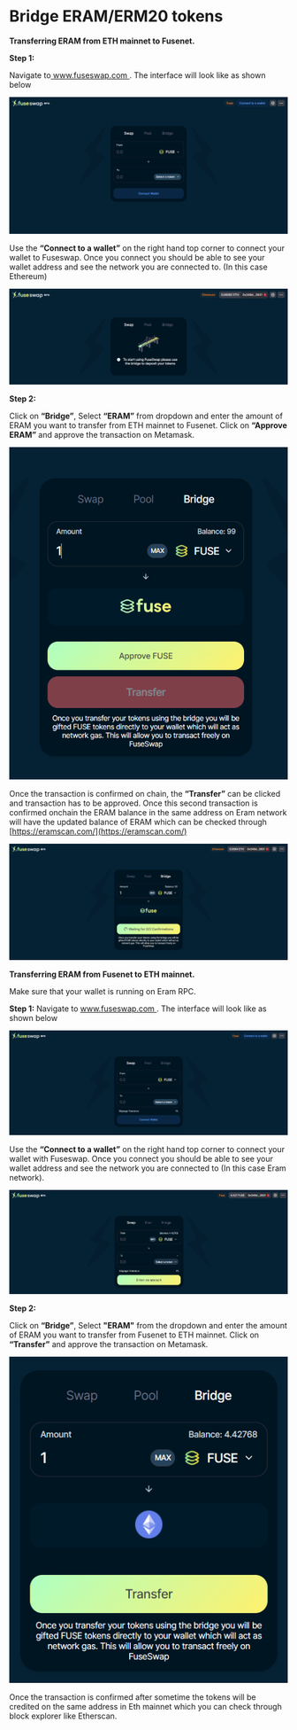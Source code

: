 # Bridge ERAM/ERM20 tokens

**Transferring ERAM from ETH mainnet to Fusenet.**

**Step 1:**

Navigate to[ www.fuseswap.com ](https://fuseswap.com/). The interface will look like as shown below

![](../.gitbook/assets/0%20%286%29.png)

Use the **“Connect to a wallet”** on the right hand top corner to connect your wallet to Fuseswap. Once you connect you should be able to see your wallet address and see the network you are connected to. \(In this case Ethereum\)

![](../.gitbook/assets/1%20%289%29.png)

**Step 2:**

Click on **“Bridge”**, Select **“ERAM”** from dropdown and enter the amount of ERAM you want to transfer from ETH mainnet to Fusenet. Click on **“Approve ERAM”** and approve the transaction on Metamask.

![](../.gitbook/assets/2%20%289%29.png)

Once the transaction is confirmed on chain, the **“Transfer”** can be clicked and transaction has to be approved. Once this second transaction is confirmed onchain the ERAM balance in the same address on Eram network will have the updated balance of ERAM which can be checked through [https://eramscan.com/](https://eramscan.com/) 

![](../.gitbook/assets/3%20%288%29.png)

**Transferring ERAM from Fusenet to ETH mainnet.**

Make sure that your wallet is running on Eram RPC.

**Step 1:** Navigate to [www.fuseswap.com ](https://fuseswap.com/). The interface will look like as shown below

![](../.gitbook/assets/4%20%289%29.png)

Use the **“Connect to a wallet”** on the right hand top corner to connect your wallet with Fuseswap. Once you connect you should be able to see your wallet address and see the network you are connected to \(In this case Eram network\).

![](../.gitbook/assets/5%20%286%29.png)

**Step 2:**

Click on **“Bridge”**, Select **"ERAM"** from the dropdown and enter the amount of ERAM you want to transfer from Fusenet to ETH mainnet. Click on **“Transfer”** and approve the transaction on Metamask.

![](../.gitbook/assets/6%20%287%29.png)

Once the transaction is confirmed after sometime the tokens will be credited on the same address in Eth mainnet which you can check through block explorer like Etherscan.

